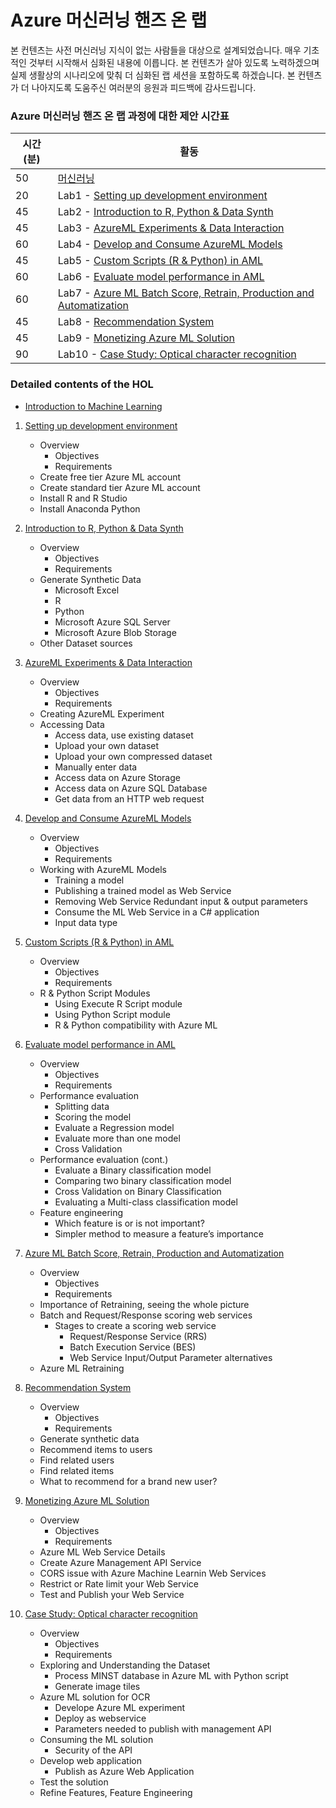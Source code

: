 # Azure 머신러닝 핸즈 온 랩

본 컨텐츠는 사전 머신러닝 지식이 없는 사람들을 대상으로 설계되었습니다. 매우 기초적인 것부터 시작해서 심화된 내용에 이릅니다. 본 컨텐츠가 살아 있도록 노력하겠으며 실제 생활상의 시나리오에 맞춰 더 심화된 랩 세션을 포함하도록 하겠습니다. 본 컨텐츠가 더 나아지도록 도움주신 여러분의 응원과 피드백에 감사드립니다. 

### **Azure 머신러닝 핸즈 온 랩 과정에 대한 제안 시간표**

| 시간 (분) | 활동 |
| ---        | ---      |
| 50         | [머신러닝 ](./000-into-machine-learning.pptx) |
| 20         | Lab1 - [Setting up development environment](./001-lab-setup.md) |
| 45         | Lab2 - [Introduction to R, Python & Data Synth](./002-lab-data-synth.md) |
| 45         | Lab3 - [AzureML Experiments & Data Interaction](./003-lab-data-interact.md) |
| 60         | Lab4 - [Develop and Consume AzureML Models](./004-lab-azureml-experiment.md) |
| 45         | Lab5 - [Custom Scripts (R & Python) in AML](./005-lab-custom-script-r-python.md) |
| 60         | Lab6 - [Evaluate model performance in AML](./006-lab-model-evaluation.md) |
| 60         | Lab7 - [Azure ML Batch Score, Retrain, Production and Automatization](./007-lab-production-ops.md) |
| 45         | Lab8 - [Recommendation System](./008-lab-recommendation-system.md) |
| 45         | Lab9 - [Monetizing Azure ML Solution](./009-lab-monetization.md) |
| 90         | Lab10 - [Case Study: Optical character recognition](./010-lab-cs-ocr.md) |

### **Detailed contents of the HOL**

 - [Introduction to Machine Learning](./000-into-machine-learning.pptx)
    
1. [Setting up development environment](./001-lab-setup.md)  
    * Overview
        * Objectives
        * Requirements
    * Create free tier Azure ML account  
    * Create standard tier Azure ML account  
    * Install R and R Studio  
    * Install Anaconda Python  

2. [Introduction to R, Python & Data Synth](./002-lab-data-synth.md)  
    * Overview
        * Objectives
        * Requirements
    * Generate Synthetic Data
        * Microsoft Excel
        * R
        * Python
        * Microsoft Azure SQL Server
        * Microsoft Azure Blob Storage
    * Other Dataset sources

3. [AzureML Experiments & Data Interaction](./003-lab-data-interact.md)  
    * Overview
        * Objectives
        * Requirements
    * Creating AzureML Experiment
    * Accessing Data
        * Access data, use existing dataset
        * Upload your own dataset
        * Upload your own compressed dataset
        * Manually enter data
        * Access data on Azure Storage
        * Access data on Azure SQL Database
        * Get data from an HTTP web request

4. [Develop and Consume AzureML Models](./004-lab-azureml-experiment.md)
    * Overview
        * Objectives
        * Requirements
    * Working with AzureML Models
        * Training a model
        * Publishing a trained model as Web Service
        * Removing Web Service Redundant input & output parameters
        * Consume the ML Web Service in a C# application
        * Input data type

5. [Custom Scripts (R & Python) in AML](./005-lab-custom-script-r-python.md)
    * Overview
        * Objectives
        * Requirements
    * R & Python Script Modules
        * Using Execute R Script module
        * Using Python Script module
        * R & Python compatibility with Azure ML

6. [Evaluate model performance in AML](./006-lab-model-evaluation.md)
    * Overview
        * Objectives
        * Requirements
    * Performance evaluation
        * Splitting data
        * Scoring the model
        * Evaluate a Regression model
        * Evaluate more than one model
        * Cross Validation
    * Performance evaluation (cont.)
        * Evaluate a Binary classification model
        * Comparing two binary classification model
        * Cross Validation on Binary Classification
        * Evaluating a Multi-class classification model
    * Feature engineering
        * Which feature is or is not important?
        * Simpler method to measure a feature’s importance

7. [Azure ML Batch Score, Retrain, Production and Automatization](./007-lab-production-ops.md)
    * Overview
        * Objectives
        * Requirements
    * Importance of Retraining, seeing the whole picture
    * Batch and Request/Response scoring web services
        * Stages to create a scoring web service
            * Request/Response Service (RRS)
            * Batch Execution Service (BES)
            * Web Service Input/Output Parameter alternatives
    * Azure ML Retraining

8. [Recommendation System](./008-lab-recommendation-system.md)
    * Overview
        * Objectives
        * Requirements
    * Generate synthetic data
    * Recommend items to users
    * Find related users
    * Find related items
    * What to recommend for a brand new user?
9. [Monetizing Azure ML Solution](./009-lab-monetization.md)
    * Overview
        * Objectives
        * Requirements
    * Azure ML Web Service Details
    * Create Azure Management API Service
    * CORS issue with Azure Machine Learnin Web Services
    * Restrict or Rate limit your Web Service
    * Test and Publish your Web Service

10. [Case Study: Optical character recognition](./010-lab-cs-ocr.md)
    * Overview
        * Objectives
        * Requirements
    * Exploring and Understanding the Dataset
        * Process MINST database in Azure ML with Python script
        * Generate image tiles
    * Azure ML solution for OCR
        * Develope Azure ML experiment
        * Deploy as webservice
        * Parameters needed to publish with management API
    * Consuming the ML solution
        * Security of the API
    * Develop web application
        * Publish as Azure Web Application
    * Test the solution
    * Refine Features, Feature Engineering

